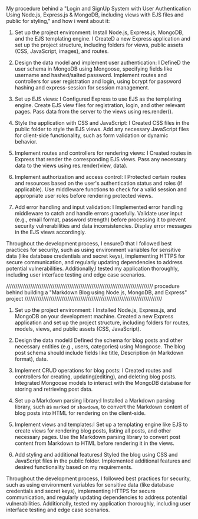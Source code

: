 My procedure behind a "Login and SignUp System with User Authentication Using Node.js, Express.js & MongoDB, including views with EJS files and public for styling," and how i went about it:

1. Set up the project environment: Install Node.js, Express.js, MongoDB, and the EJS templating engine. I CreateD a new Express application and set up the project structure, including folders for views, public assets (CSS, JavaScript, images), and routes.

2. Design the data model and implement user authentication: I DefineD the user schema in MongoDB using Mongoose, specifying fields like username  and hashed/salted password. Implement routes and controllers for user registration and login, using bcrypt for password hashing and express-session for session management.

3. Set up EJS views: I Configured Express to use EJS as the templating engine. Create EJS view files for registration, login, and other relevant pages. Pass data from the server to the views using res.render().

4. Style the application with CSS and JavaScript: I Created CSS files in the public folder to style the EJS views. Add any necessary JavaScript files for client-side functionality, such as form validation or dynamic behavior.

5. Implement routes and controllers for rendering views: I Created routes in Express that render the corresponding EJS views. Pass any necessary data to the views using res.render(view, data).

6. Implement authorization and access control: I Protected certain routes and resources based on the user's authentication status and roles (if applicable). Use middleware functions to check for a valid session and appropriate user roles before rendering protected views.

7. Add error handling and input validation: I Implemented error handling middleware to catch and handle errors gracefully. Validate user input (e.g., email format, password strength) before processing it to prevent security vulnerabilities and data inconsistencies. Display error messages in the EJS views accordingly.

Throughout the development process, I ensureD that I followed best practices for security, such as using environment variables for sensitive data (like database credentials and secret keys), implementing HTTPS for secure communication, and regularly updating dependencies to address potential vulnerabilities. Additionally,I  tested my application thoroughly, including user interface testing and edge case scenarios.


/////////////////////////////////////////////////////////////////////////////// procedure behind building a "Markdown Blog using Node.js, MongoDB, and Express" project //////////////////////////////////////////////////////////////////////////




1. Set up the project environment: I Installed Node.js, Express.js, and MongoDB on your development machine. Created a new Express application and set up the project structure, including folders for routes,  models, views, and public assets (CSS, JavaScript).

2. Design the data model:I  Defined the schema for blog posts and other necessary entities (e.g., users, categories) using Mongoose. The blog post schema should include fields like title, Description (in Markdown format),  date.

3. Implement CRUD operations for blog posts: I Created routes and controllers for creating,  updating(editing), and deleting blog posts. Integrated Mongoose models to interact with the MongoDB database for storing and retrieving post data.

4. Set up a Markdown parsing library:I  Installed a Markdown parsing library, such as `marked` or `showdown`, to convert the Markdown content of blog posts into HTML for rendering on the client-side.

5. Implement views and templates:I Set up a templating engine like EJS  to create views for rendering blog posts, listing all posts, and other necessary pages. Use the Markdown parsing library to convert post content from Markdown to HTML before rendering it in the views.

6. Add styling and additional features:I Styled the blog using CSS and JavaScript files in the public folder. Implemented additional features and desired functionality based on my requirements.

Throughout the development process, I followed best practices for security, such as using environment variables for sensitive data (like database credentials and secret keys), implementing HTTPS for secure communication, and regularly updating dependencies to address potential vulnerabilities. Additionally, tested my application thoroughly, including user interface testing and edge case scenarios.

